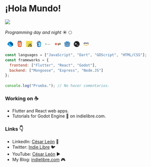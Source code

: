 # ¡Hola Mundo!
<code><img height="64" src="https://pbs.twimg.com/profile_images/1346306947465805825/PKQWLxgl_400x400.jpg"></code>
<p><i>Programming day and night</i> ☀️ 🌕</p>
<code> <img height="20" src="https://raw.githubusercontent.com/github/explore/80688e429a7d4ef2fca1e82350fe8e3517d3494d/topics/dart/dart.png"></code> <code> <img height="20" src="https://raw.githubusercontent.com/github/explore/80688e429a7d4ef2fca1e82350fe8e3517d3494d/topics/html/html.png"></code>
<code> <img height="20" src="https://raw.githubusercontent.com/github/explore/80688e429a7d4ef2fca1e82350fe8e3517d3494d/topics/javascript/javascript.png"></code>
<code> <img height="20" src="https://raw.githubusercontent.com/github/explore/80688e429a7d4ef2fca1e82350fe8e3517d3494d/topics/css/css.png"></code>
<code> <img height="20" src="https://raw.githubusercontent.com/github/explore/80688e429a7d4ef2fca1e82350fe8e3517d3494d/topics/mongodb/mongodb.png"></code></code> <code> <img height="20" src="https://raw.githubusercontent.com/github/explore/80688e429a7d4ef2fca1e82350fe8e3517d3494d/topics/git/git.png"></code>
<code> <img height="20" src="https://raw.githubusercontent.com/github/explore/80688e429a7d4ef2fca1e82350fe8e3517d3494d/topics/godot/godot.png"></code></code>
<code> <img height="20" src="https://raw.githubusercontent.com/github/explore/80688e429a7d4ef2fca1e82350fe8e3517d3494d/topics/terminal/terminal.png"></code>
<code> <img height="20" src="https://raw.githubusercontent.com/github/explore/80688e429a7d4ef2fca1e82350fe8e3517d3494d/topics/aws/aws.png"></code>

<p></p>

```javascript
const languages = ["JavaScript", "Dart", "GDScript", "HTML/CSS"];
const frameworks = {
  frontend: ["Flutter", "React", "Godot"],
  backend: ["Mongoose", "Express", "Node.JS"]
};

console.log("Prueba."); // No hacer comentarios.
```

### Working on ☕
- Flutter and React web apps.
- Tutorials for Godot Engine 🤖 on indielibre.com.

### Links 👇
- LinkedIn: <a href="https://www.linkedin.com/in/c%C3%A9sar-augusto-le%C3%B3n-n%C3%BA%C3%B1ez-9b565b1b7/" target="_blank">César León</a> 💼
- Twitter: <a href="https://twitter.com/indielibre" target="_blank">Indie Libre</a>  🐦
- YouTube: <a href="https://youtube.com/indielibre" target="_blank">César León</a> ▶️
- My Blog: <a href="https://indielibre.com" target="_blank">indielibre.com</a> 🎮
<br>
